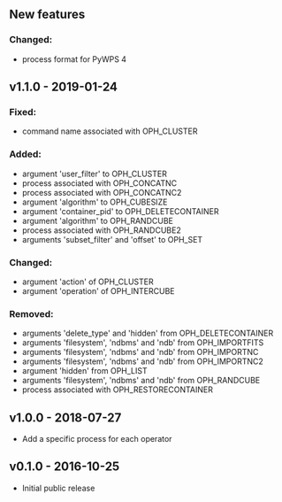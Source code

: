 
## New features

### Changed:

- process format for PyWPS 4

## v1.1.0 - 2019-01-24

### Fixed:

- command name associated with OPH_CLUSTER

### Added:

- argument 'user_filter' to OPH_CLUSTER
- process associated with OPH_CONCATNC
- process associated with OPH_CONCATNC2
- argument 'algorithm' to OPH_CUBESIZE
- argument 'container_pid' to OPH_DELETECONTAINER
- argument 'algorithm' to OPH_RANDCUBE
- process associated with OPH_RANDCUBE2
- arguments 'subset_filter' and 'offset' to OPH_SET

### Changed:

- argument 'action' of OPH_CLUSTER
- argument 'operation' of OPH_INTERCUBE

### Removed:

- arguments 'delete_type' and 'hidden' from OPH_DELETECONTAINER
- arguments 'filesystem', 'ndbms' and 'ndb' from OPH_IMPORTFITS
- arguments 'filesystem', 'ndbms' and 'ndb' from OPH_IMPORTNC
- arguments 'filesystem', 'ndbms' and 'ndb' from OPH_IMPORTNC2
- argument 'hidden' from OPH_LIST
- arguments 'filesystem', 'ndbms' and 'ndb' from OPH_RANDCUBE
- process associated with OPH_RESTORECONTAINER

## v1.0.0 - 2018-07-27

- Add a specific process for each operator

## v0.1.0 - 2016-10-25

- Initial public release

